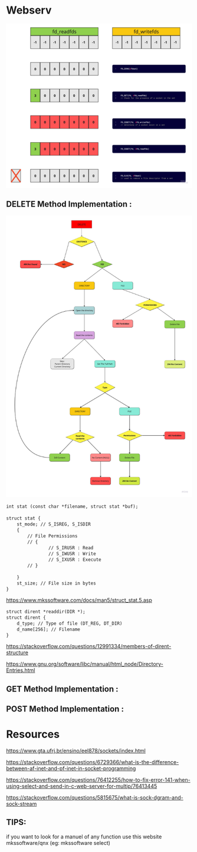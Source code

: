 # Webserv

<p align="center">
<img src="./explanation/fds.jpg" width="600">


## DELETE Method Implementation :

<p align="center">
<img src="./explanation/delete.jpg" width="1000">


    int stat (const char *filename, struct stat *buf);
    
    struct stat {
        st_mode; // S_ISREG, S_ISDIR 
        {
            // File Permissions
            // {
                    // S_IRUSR : Read
                    // S_IWUSR : Write
                    // S_IXUSR : Execute
            // }
            
        }
        st_size; // File size in bytes
    }
    
https://www.mkssoftware.com/docs/man5/struct_stat.5.asp


    struct dirent *readdir(DIR *);
    struct dirent {
        d_type; // Type of file (DT_REG, DT_DIR)
        d_name[256]; // Filename
    }

https://stackoverflow.com/questions/12991334/members-of-dirent-structure

https://www.gnu.org/software/libc/manual/html_node/Directory-Entries.html


## GET Method Implementation :

## POST Method Implementation :


# Resources

https://www.gta.ufrj.br/ensino/eel878/sockets/index.html

https://stackoverflow.com/questions/6729366/what-is-the-difference-between-af-inet-and-pf-inet-in-socket-programming

https://stackoverflow.com/questions/76412255/how-to-fix-error-141-when-using-select-and-send-in-c-web-server-for-multip/76413445

https://stackoverflow.com/questions/5815675/what-is-sock-dgram-and-sock-stream



## TIPS:

if you want to look for a manuel of any function use this website mkssoftware/qnx (eg: mkssoftware select)
